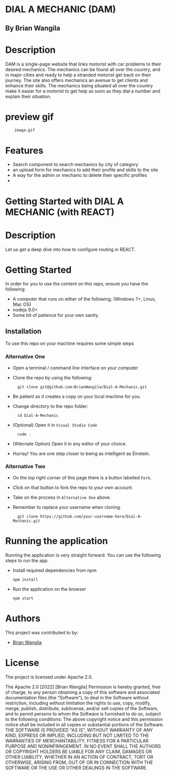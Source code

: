 # DIAL A MECHANIC (DAM)

## By Brian Wangila


# Description
DAM is a single-page website that links motorist with car problems to their desired mechanics. The mechanics can be found all over the country, and in major cities and ready to help a stranded motorist get back on their journey. The site also offers mechanics an avenue to get clients and enhance their skills. The mechanics being situated all over the country make it easier for a motorist to get help as soon as they dial a number and explain their situation.

# preview gif

        image.gif


# Features
- Search component to search mechanics by city of category
- an upload form for mechanics to add their profile and skills to the site
- A way for the admin or mechanic to delete their specific profiles
- 

# Getting Started with DIAL A MECHANIC (with REACT)

# Description
Let us get a deep dive into how to configure routing in REACT.


# Getting Started
In order for you to use the content on this repo, ensure you have the following:

- A computer that runs on either of the following; (Windows 7+, Linux, Mac OS)
- nodejs 9.0+
- Some bit of patience for your own sanity.

## Installation

To use this repo on your machine requires some simple steps

### Alternative One

- Open a terminal / command line interface on your computer
- Clone the repo by using the following:

        git clone git@github.com:BrianWangila/Dial-A-Mechanic.git

- Be patient as it creates a copy on your local machine for you.
- Change directory to the repo folder:

        cd Dial-A-Mechanic

- (Optional) Open it in ``Visual Studio Code``

        code .

- (Alternate Option) Open it in any editor of your choice.
- Hurray! You are one step closer to being as intelligent as Einstein.

### Alternative Two

- On the top right corner of this page there is a button labelled ``Fork``.
- Click on that button to fork the repo to your own account.
- Take on the process in ``Alternative One`` above.
- Remember to replace your username when cloning.

        git clone https://github.com/your-username-here/Dial-A-Mechanic.git


# Running the application

Running the application is very straight forward. You can use the following steps to run the app.

- Install required dependencies from npm

      npm install

- Run the application on the browser

      npm start

# Authors
This project was contributed to by:
- [Brian Wangila](https://github.com/BrianWangila/)

# License
The project is licensed under Apache 2.0.

The Apache 2.0 [2022] [Brian Wangila] Permission is hereby granted, free of charge, to any person obtaining a copy of this software and associated documentation files (the "Software"), to deal in the Software without restriction, including without limitation the rights to use, copy, modify, merge, publish, distribute, sublicense, and/or sell copies of the Software, and to permit persons to whom the Software is furnished to do so, subject to the following conditions: The above copyright notice and this permission notice shall be included in all copies or substantial portions of the Software. THE SOFTWARE IS PROVIDED "AS IS", WITHOUT WARRANTY OF ANY KIND, EXPRESS OR IMPLIED, INCLUDING BUT NOT LIMITED TO THE WARRANTIES OF MERCHANTABILITY, FITNESS FOR A PARTICULAR PURPOSE AND NONINFRINGEMENT. IN NO EVENT SHALL THE AUTHORS OR COPYRIGHT HOLDERS BE LIABLE FOR ANY CLAIM, DAMAGES OR OTHER LIABILITY, WHETHER IN AN ACTION OF CONTRACT, TORT OR OTHERWISE, ARISING FROM, OUT OF OR IN CONNECTION WITH THE SOFTWARE OR THE USE OR OTHER DEALINGS IN THE SOFTWARE.